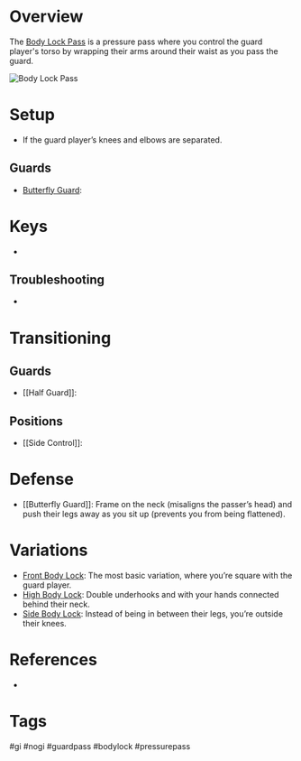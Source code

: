 # Overview
The <u>Body Lock Pass</u> is a pressure pass where you control the guard player's torso by wrapping their arms around their waist as you pass the guard.

![Body Lock Pass](https://www.bjjee.com/wp-content/uploads/2021/09/bodylock-pass-1.jpg)
# Setup
- If the guard player’s knees and elbows are separated.
## Guards
- [Butterfly Guard](obsidian://open?vault=Obsidian-BJJ-Notes&file=Guards%2FButterfly%20Guard):
# Keys
- 
## Troubleshooting
- 
# Transitioning
## Guards
- [[Half Guard]]:
## Positions
- [[Side Control]]:
# Defense
- [[Butterfly Guard]]: Frame on the neck (misaligns the passer’s head) and push their legs away as you sit up (prevents you from being flattened).
# Variations
- [Front Body Lock](obsidian://open?vault=Obsidian-BJJ-Notes&file=Guard%20Passes%2FBody%20Lock%20Pass): The most basic variation, where you’re square with the guard player.
- [High Body Lock](obsidian://open?vault=Obsidian-BJJ-Notes&file=Guard%20Passes%2FHigh%20Body%20Lock%20Pass): Double underhooks and with your hands connected behind their neck.
- [Side Body Lock](obsidian://open?vault=Obsidian-BJJ-Notes&file=Guard%20Passes%2FSide%20Body%20Lock%20Pass): Instead of being in between their legs, you’re outside their knees.
# References
- 
# Tags
#gi #nogi #guardpass #bodylock #pressurepass 